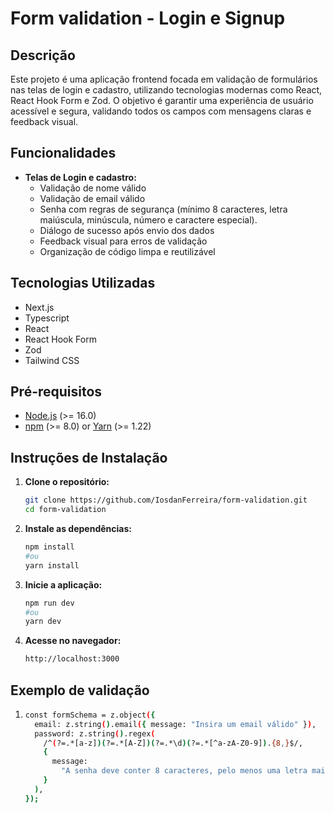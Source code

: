 # Form validation - Login e Signup

## Descrição

Este projeto é uma aplicação frontend focada em validação de formulários nas telas de login e cadastro, utilizando tecnologias modernas como React, React Hook Form e Zod. O objetivo é garantir uma experiência de usuário acessível e segura, validando todos os campos com mensagens claras e feedback visual.

## Funcionalidades

- **Telas de Login e cadastro:**
  - Validação de nome válido
  - Validação de email válido
  - Senha com regras de segurança (mínimo 8 caracteres, letra maiúscula, minúscula, número e caractere especial).
  - Diálogo de sucesso após envio dos dados
  - Feedback visual para erros de validação
  - Organização de código limpa e reutilizável

## Tecnologias Utilizadas

- Next.js
- Typescript
- React
- React Hook Form
- Zod
- Tailwind CSS

## Pré-requisitos

- [Node.js](https://nodejs.org/) (>= 16.0)
- [npm](https://www.npmjs.com/) (>= 8.0) or [Yarn](https://yarnpkg.com/) (>= 1.22)

## Instruções de Instalação

1.  **Clone o repositório:**

    ```bash
    git clone https://github.com/IosdanFerreira/form-validation.git
    cd form-validation
    ```

2.  **Instale as dependências:**

    ```bash
    npm install
    #ou
    yarn install
    ```

3.  **Inicie a aplicação:**

    ```bash
    npm run dev
    #ou
    yarn dev
    ```

4.  **Acesse no navegador:**

    ```bash
    http://localhost:3000
    ```

## Exemplo de validação

1.  ```bash
    const formSchema = z.object({
      email: z.string().email({ message: "Insira um email válido" }),
      password: z.string().regex(
        /^(?=.*[a-z])(?=.*[A-Z])(?=.*\d)(?=.*[^a-zA-Z0-9]).{8,}$/,
        {
          message:
            "A senha deve conter 8 caracteres, pelo menos uma letra maiúscula, uma letra minúscula, um número e um caractere especial",
        }
      ),
    });

    ```
